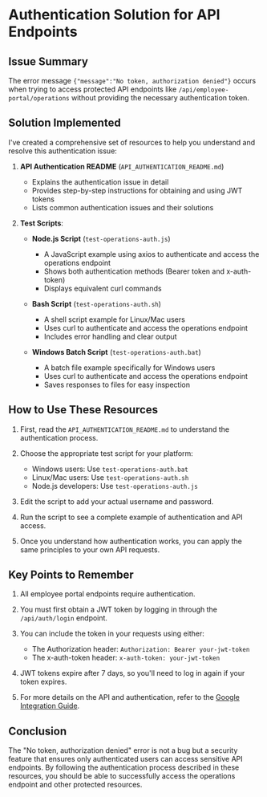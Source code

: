 # Authentication Solution for API Endpoints

## Issue Summary

The error message `{"message":"No token, authorization denied"}` occurs when trying to access protected API endpoints like `/api/employee-portal/operations` without providing the necessary authentication token.

## Solution Implemented

I've created a comprehensive set of resources to help you understand and resolve this authentication issue:

1. **API Authentication README** (`API_AUTHENTICATION_README.md`)
   - Explains the authentication issue in detail
   - Provides step-by-step instructions for obtaining and using JWT tokens
   - Lists common authentication issues and their solutions

2. **Test Scripts**:
   - **Node.js Script** (`test-operations-auth.js`)
     - A JavaScript example using axios to authenticate and access the operations endpoint
     - Shows both authentication methods (Bearer token and x-auth-token)
     - Displays equivalent curl commands

   - **Bash Script** (`test-operations-auth.sh`)
     - A shell script example for Linux/Mac users
     - Uses curl to authenticate and access the operations endpoint
     - Includes error handling and clear output

   - **Windows Batch Script** (`test-operations-auth.bat`)
     - A batch file example specifically for Windows users
     - Uses curl to authenticate and access the operations endpoint
     - Saves responses to files for easy inspection

## How to Use These Resources

1. First, read the `API_AUTHENTICATION_README.md` to understand the authentication process.

2. Choose the appropriate test script for your platform:
   - Windows users: Use `test-operations-auth.bat`
   - Linux/Mac users: Use `test-operations-auth.sh`
   - Node.js developers: Use `test-operations-auth.js`

3. Edit the script to add your actual username and password.

4. Run the script to see a complete example of authentication and API access.

5. Once you understand how authentication works, you can apply the same principles to your own API requests.

## Key Points to Remember

1. All employee portal endpoints require authentication.

2. You must first obtain a JWT token by logging in through the `/api/auth/login` endpoint.

3. You can include the token in your requests using either:
   - The Authorization header: `Authorization: Bearer your-jwt-token`
   - The x-auth-token header: `x-auth-token: your-jwt-token`

4. JWT tokens expire after 7 days, so you'll need to log in again if your token expires.

5. For more details on the API and authentication, refer to the [Google Integration Guide](./GOOGLE_INTEGRATION_GUIDE.md#authentication).

## Conclusion

The "No token, authorization denied" error is not a bug but a security feature that ensures only authenticated users can access sensitive API endpoints. By following the authentication process described in these resources, you should be able to successfully access the operations endpoint and other protected resources.